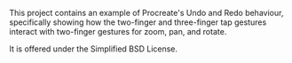 This project contains an example of Procreate's Undo and Redo behaviour, specifically showing how the two-finger and three-finger tap gestures interact with two-finger gestures for zoom, pan, and rotate.

It is offered under the Simplified BSD License.

